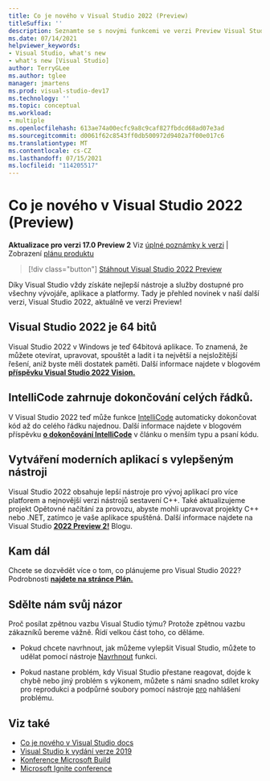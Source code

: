 ```yaml
---
title: Co je nového v Visual Studio 2022 (Preview)
titleSuffix: ''
description: Seznamte se s novými funkcemi ve verzi Preview Visual Studio 2022.
ms.date: 07/14/2021
helpviewer_keywords:
- Visual Studio, what's new
- what's new [Visual Studio]
author: TerryGLee
ms.author: tglee
manager: jmartens
ms.prod: visual-studio-dev17
ms.technology: ''
ms.topic: conceptual
ms.workload:
- multiple
ms.openlocfilehash: 613ae74a00ecfc9a8c9caf827fbdcd68ad07e3ad
ms.sourcegitcommit: d0061f62c8543ff0db500972d9402a7f00e017c6
ms.translationtype: MT
ms.contentlocale: cs-CZ
ms.lasthandoff: 07/15/2021
ms.locfileid: "114205517"
---
```

# <a name="whats-new-in-visual-studio-2022-preview"></a>Co je nového v Visual Studio 2022 (Preview)

**Aktualizace pro verzi 17.0 Preview 2** Viz [úplné poznámky k verzi](/visualstudio/releases/2022/release-notes-preview/) | Zobrazení [plánu produktu](/visualstudio/productinfo/vs-roadmap/)

>[!div class="button"]
>[Stáhnout Visual Studio 2022 Preview](https://visualstudio.microsoft.com/vs/preview/vs2022/)

Díky Visual Studio vždy získáte nejlepší nástroje a služby dostupné pro všechny vývojáře, aplikace a platformy. Tady je přehled novinek v naší další verzi, Visual Studio 2022, aktuálně ve verzi Preview!

## <a name="visual-studio-2022-is-64-bit"></a>Visual Studio 2022 je 64 bitů

Visual Studio 2022 v Windows je teď 64bitová aplikace. To znamená, že můžete otevírat, upravovat, spouštět a ladit i ta největší a nejsložitější řešení, aniž byste měli dostatek paměti. Další informace najdete v blogovém [**příspěvku Visual Studio 2022 Vision.**](https://devblogs.microsoft.com/visualstudio/visual-studio-2022/)

## <a name="intellicode-includes-whole-line-completion"></a>IntelliCode zahrnuje dokončování celých řádků.

V Visual Studio 2022 teď může funkce [IntelliCode](/visualstudio/intellicode/) automaticky dokončovat kód až do celého řádku najednou. Další informace najdete v blogovém příspěvku [**o dokončování IntelliCode**](https://devblogs.microsoft.com/visualstudio/type-less-code-more-with-intellicode-completions/) v článku o menším typu a psaní kódu.

## <a name="build-modern-apps-with-improved-tools"></a>Vytváření moderních aplikací s vylepšeným nástroji

Visual Studio 2022 obsahuje lepší nástroje pro vývoj aplikací pro více platforem a nejnovější verzi nástrojů sestavení C++. Také aktualizujeme projekt Opětovné načítání za provozu, abyste mohli upravovat projekty C++ nebo .NET, zatímco je vaše aplikace spuštěná. Další informace najdete na Visual Studio [ **2022 Preview 2!**](https://devblogs.microsoft.com/visualstudio/visual-studio-2022-preview-2-is-out/) Blogu.

## <a name="whats-next"></a>Kam dál

Chcete se dozvědět více o tom, co plánujeme pro Visual Studio 2022? Podrobnosti [**najdete na stránce Plán.**](/visualstudio/productinfo/vs-roadmap/)

## <a name="give-us-feedback"></a>Sdělte nám svůj názor

Proč posílat zpětnou vazbu Visual Studio týmu? Protože zpětnou vazbu zákazníků bereme vážně. Řídí velkou část toho, co děláme.

* Pokud chcete navrhnout, jak můžeme vylepšit Visual Studio, můžete to udělat pomocí nástroje [Navrhnout](suggest-a-feature.md) funkci.

* Pokud nastane problém, kdy Visual Studio přestane reagovat, dojde k chybě nebo jiný problém s výkonem, můžete s námi snadno sdílet kroky pro reprodukci a podpůrné soubory pomocí nástroje [pro](how-to-report-a-problem-with-visual-studio.md) nahlášení problému.

## <a name="see-also"></a>Viz také

* [Co je nového v Visual Studio docs](whats-new-visual-studio-docs.md)
* [Visual Studio k vydání verze 2019](/visualstudio/releases/2019/release-notes/)
* [Konference Microsoft Build](https://www.microsoft.com/build)
* [Microsoft Ignite conference](https://www.microsoft.com/ignite)
